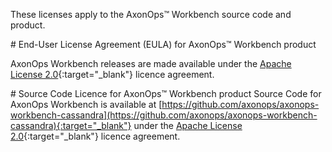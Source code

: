 These licenses apply to the AxonOps™ Workbench source code and product. 

# End-User License Agreement (EULA) for AxonOps™ Workbench product

AxonOps Workbench releases are made available under the [Apache License 2.0](https://github.com/axonops/axonops-workbench-cassandra/blob/main/LICENSE){:target="_blank"} licence agreement.

# Source Code Licence for AxonOps™ Workbench product
Source Code for AxonOps Workbench is available at [https://github.com/axonops/axonops-workbench-cassandra](https://github.com/axonops/axonops-workbench-cassandra){:target="_blank"} under the [Apache License 2.0](https://github.com/axonops/axonops-workbench-cassandra/blob/main/LICENSE){:target="_blank"} licence agreement.